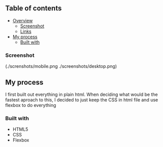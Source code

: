 
## Table of contents
- [Overview](#overview)
  - [Screenshot](#screenshot)
  - [Links](#links)
- [My process](#my-process)
  - [Built with](#built-with)
### Screenshot

(./screnshots/mobile.png
./screenshots/desktop.png)
## My process
  I first built out everything in plain html. When deciding what would be the fastest aproach to this, I decided to just keep the CSS in html file and use flexbox to do everything
### Built with

- HTML5
- CSS
- Flexbox

